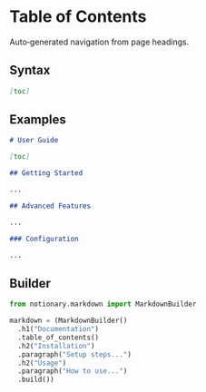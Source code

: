 # Table of Contents

Auto‑generated navigation from page headings.

## Syntax

```markdown
[toc]
```

## Examples

```markdown
# User Guide

[toc]

## Getting Started

...

## Advanced Features

...

### Configuration

...
```

## Builder

```python
from notionary.markdown import MarkdownBuilder

markdown = (MarkdownBuilder()
  .h1("Documentation")
  .table_of_contents()
  .h2("Installation")
  .paragraph("Setup steps...")
  .h2("Usage")
  .paragraph("How to use...")
  .build())
```
